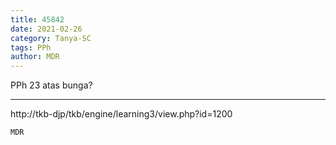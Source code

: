 ```yaml
---
title: 45842
date: 2021-02-26
category: Tanya-SC
tags: PPh
author: MDR
---
```


PPh 23 atas bunga?

---

http://tkb-djp/tkb/engine/learning3/view.php?id=1200

`MDR`
